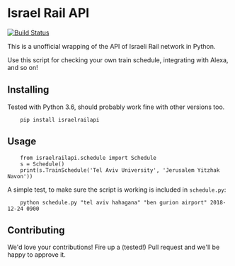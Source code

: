 # Israel Rail API
[![Build Status](https://travis-ci.org/sh0oki/israel-rails-api.svg?branch=master)](https://travis-ci.org/sh0oki/israel-rails-api)

This is a unofficial wrapping of the API of Israeli Rail network in Python.

Use this script for checking your own train schedule, integrating with Alexa, and so on!

## Installing
Tested with Python 3.6, should probably work fine with other versions too.

        pip install israelrailapi

## Usage
        from israelrailapi.schedule import Schedule
        s = Schedule()
        print(s.TrainSchedule('Tel Aviv University', 'Jerusalem Yitzhak Navon'))
        
A simple test, to make sure the script is working is included in `schedule.py`:

        python schedule.py "tel aviv hahagana" "ben gurion airport" 2018-12-24 0900 
        

## Contributing
We'd love your contributions! Fire up a (tested!) Pull request and we'll be happy to approve it.
